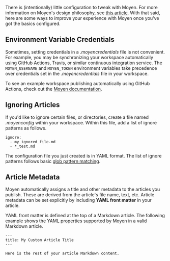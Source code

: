 There is (intentionally) little configuration to tweak with Moyen. For more information on Moyen's design philosophy, see [this article](/Why.md). With that said, here are some ways to improve your experience with Moyen once you've got the basics configured.

## Environment Variable Credentials

Sometimes, setting credentials in a *.moyencredentials* file is not convenient. For example, you may be synchronizing your workspace automatically using GitHub Actions, Travis, or similar continuous integration service. The `MOYEN_USERNAME` and `MOYEN_TOKEN` environment variables take precedence over credentials set in the *.moyencredentials* file in your workspace.

To see an example workspace publishing automatically using GitHub Actions, check out the [Moyen documentation](https://github.com/moyen-blog/moyen-documentation).

## Ignoring Articles

If you'd like to ignore certain files, or directories, create a file named *.moyenconfig* within your workspace. Within this file, add a list of ignore patterns as follows.

```
ignore:
  - my_ignored_file.md
  - *_test.md
```

The configuration file you just created is in YAML format. The list of ignore patterns follows basic [glob pattern matching](https://en.wikipedia.org/wiki/Glob_(programming)).

## Article Metadata

Moyen automatically assigns a title and other metadata to the articles you publish. These are derived from the article's file name, text, etc. Article metadata can be set explicitly by including **YAML front matter** in your article.

YAML front matter is defined at the top of a Markdown article. The following example shows the YAML properties supported by Moyen in a valid Markdown article.

```
---
title: My Custom Article Title
---

Here is the rest of your article Markdown content.
```
